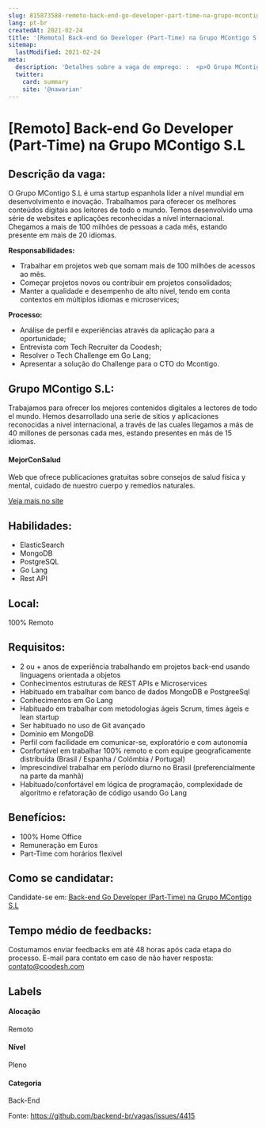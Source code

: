 ```yaml
---
slug: 815873588-remoto-back-end-go-developer-part-time-na-grupo-mcontigo-sl
lang: pt-br
createdAt: 2021-02-24
title: '[Remoto] Back-end Go Developer (Part-Time) na Grupo MContigo S.L - Vaga de Emprego'
sitemap:
  lastModified: 2021-02-24
meta:
  description: 'Detalhes sobre a vaga de emprego: :  <p>O Grupo MContigo S.L é uma startup espanhola líder a nível mundial em desenvolvimento e inovação. Trabalhamos para oferecer os melhores conteúdos digitais aos leitores de todo o mundo. Temos desenvolvido uma série de websites e aplicações reconhecidas a nível internacional. Chegamos a mais de 100 milhões de pessoas a cada mês, estando presente em mais de 20 idiomas.</p> <p><strong>Responsabilidades:</strong></p> <ul> <li>Trabalhar em projetos web que somam mais de 100 milhões de acessos ao mês.</li> <li>Começar projetos novos ou contribuir em projetos consolidados;</li> <li>Manter a qualidade e desempenho de alto nível, tendo em conta contextos em múltiplos idiomas e microservices;</li> </ul> <p><strong>Processo:</strong></p> <ul> <li>Análise de perfil e experiências através da aplicação para a oportunidade;</li> <li>Entrevista com Tech Recruiter da Coodesh;</li> <li>Resolver o Tech Challenge em Go Lang;</li> <li>Apresentar a solução do Challenge para o CTO do Mcontigo.</li> </ul>'
  twitter:
    card: summary
    site: '@nawarian'
---
```


# [Remoto] Back-end Go Developer (Part-Time) na Grupo MContigo S.L

## Descrição da vaga: 
 <p>O Grupo MContigo S.L é uma startup espanhola líder a nível mundial em desenvolvimento e inovação. Trabalhamos para oferecer os melhores conteúdos digitais aos leitores de todo o mundo. Temos desenvolvido uma série de websites e aplicações reconhecidas a nível internacional. Chegamos a mais de 100 milhões de pessoas a cada mês, estando presente em mais de 20 idiomas.</p>
<p><strong>Responsabilidades:</strong></p>
<ul>
<li>Trabalhar em projetos web que somam mais de 100 milhões de acessos ao mês.</li>
<li>Começar projetos novos ou contribuir em projetos consolidados;</li>
<li>Manter a qualidade e desempenho de alto nível, tendo em conta contextos em múltiplos idiomas e microservices;</li>
</ul>
<p><strong>Processo:</strong></p>
<ul>
<li>Análise de perfil e experiências através da aplicação para a oportunidade;</li>
<li>Entrevista com Tech Recruiter da Coodesh;</li>
<li>Resolver o Tech Challenge em Go Lang;</li>
<li>Apresentar a solução do Challenge para o CTO do Mcontigo.</li>
</ul>

## Grupo MContigo S.L: 
 <p>Trabajamos para ofrecer los mejores contenidos digitales a lectores de todo el mundo. Hemos desarrollado una serie de sitios y aplicaciones reconocidas a nivel internacional, a través de las cuales llegamos a más de 40 millones de personas cada mes, estando presentes en más de 15 idiomas.</p>
<h4>MejorConSalud</h4>
<p>Web que ofrece publicaciones gratuitas sobre consejos de salud física y mental, cuidado de nuestro cuerpo y remedios naturales.</p><a href='https://coodesh.com/empresas/grupo-mcontigo-sl'>Veja mais no site</a>

 ## Habilidades: 
 - ElasticSearch 
- MongoDB 
- PostgreSQL 
- Go Lang 
- Rest API

## Local: 
 100% Remoto

## Requisitos: 
 - 2 ou + anos de experiência trabalhando em projetos back-end usando linguagens orientada a objetos 
- Conhecimentos estruturas de REST APIs e Microservices 
- Habituado em trabalhar com banco de dados MongoDB e PostgreeSql 
- Conhecimentos em Go Lang 
- Habituado em trabalhar com metodologias ágeis Scrum, times ágeis e lean startup 
- Ser habituado no uso de Git avançado 
- Domínio em MongoDB 
- Perfil com facilidade em comunicar-se, exploratório e com autonomia 
- Confortável em trabalhar 100% remoto e com equipe geograficamente distribuída (Brasil / Espanha / Colômbia / Portugal) 
- Imprescindível trabalhar em período diurno no Brasil (preferencialmente na parte da manhã) 
- Habituado/confortável em lógica de programação, complexidade de algoritmo e refatoração de código usando Go Lang

## Benefícios: 
 - 100% Home Office 
- Remuneração em Euros 
- Part-Time com horários flexível

## Como se candidatar:
Candidate-se em: [Back-end Go Developer (Part-Time) na Grupo MContigo S.L](https://coodesh.com/vagas/backend-go-developer-parttime-195017?origin=github&modal=open)

## Tempo médio de feedbacks:
 Costumamos enviar feedbacks em até 48 horas após cada etapa do processo. E-mail para contato em caso de não haver resposta: [contato@coodesh.com](mailto:contato@coodesh.com)

## Labels

#### Alocação
Remoto

#### Nível
Pleno

#### Categoria
Back-End

Fonte: https://github.com/backend-br/vagas/issues/4415
